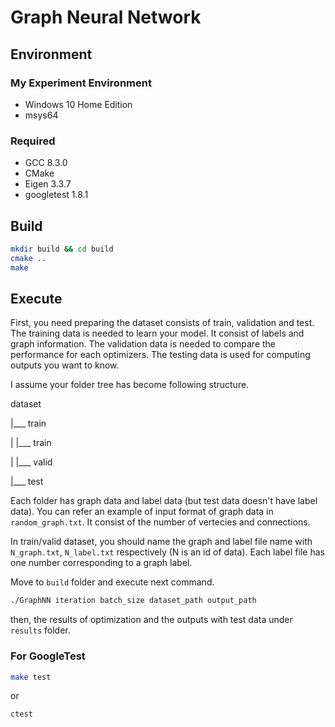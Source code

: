 # Graph Neural Network
## Environment
### My Experiment Environment
- Windows 10 Home Edition
- msys64

### Required
- GCC 8.3.0
- CMake 
- Eigen 3.3.7
- googletest 1.8.1

## Build
``` bash
mkdir build && cd build
cmake ..
make
```

## Execute
First, you need preparing the dataset consists of train, validation and test.
The training data is needed to learn your model. It consist of labels and graph information.
The validation data is needed to compare the performance for each optimizers.
The testing data is used for computing outputs you want to know.

I assume your folder tree has become following structure.

dataset

|___ train

|   |___ train

|   |___ valid

|___ test

Each folder has graph data and label data (but test data doesn't have label data).
You can refer an example of input format of graph data in `random_graph.txt`.
It consist of the number of vertecies and connections.

In train/valid dataset, you should name the graph and label file name with `N_graph.txt`, `N_label.txt` respectively (N is an id of data).
Each label file has one number corresponding to a graph label.

Move to `build` folder and execute next command.
``` bash
./GraphNN iteration batch_size dataset_path output_path
```
then, the results of optimization and the outputs with test data under `results` folder.

### For GoogleTest
``` bash
make test
```
or 
``` bash
ctest
```
